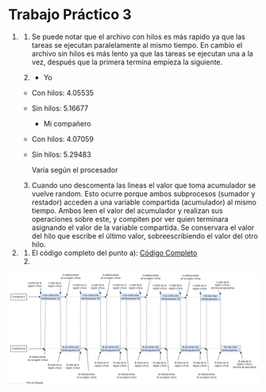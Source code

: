 # Trabajo Práctico 3

1. 1. Se puede notar que el archivo con hilos es más rapido ya que las tareas se ejecutan paralelamente al mismo tiempo. En cambio el archivo sin hilos es más lento ya que las tareas se ejecutan una a la vez, después que la primera termina empieza la siguiente.

    2. - Yo
    - Con hilos: 4.05535
    - Sin hilos: 5.16677

        - Mi compañero
    - Con hilos: 4.07059
    - Sin hilos: 5.29483

      Varia según el procesador

     3. Cuando uno descomenta las lineas el valor que toma acumulador se vuelve random. Esto ocurre porque ambos subprocesos (sumador y restador) acceden a una variable compartida (acumulador) al mismo tiempo. Ambos leen el valor del acumulador y realizan sus operaciones sobre este, y compiten por ver quien terminara asignando el valor de la variable compartida. Se conservara el valor del hilo que escribe el último valor, sobreescribiendo el valor del otro hilo.

2.    
    1. El código completo del punto a): [Código Completo](https://github.com/FrancoPanzone/ASO2024TPs/blob/main/TP3/con_race_condition(original).c)
     2.
  ![Imagen punto b](https://github.com/FrancoPanzone/ASO2024TPs/blob/main/TP3/TP%203%20punto%202b.jpg)
  
